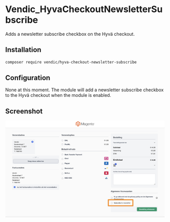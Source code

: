 # Vendic_HyvaCheckoutNewsletterSubscribe
Adds a newsletter subscribe checkbox on the Hyvä checkout.

## Installation
```bash
composer require vendic/hyva-checkout-newsletter-subscribe
```

## Configuration
None at this moment. The module will add a newsletter subscribe checkbox to the Hyvä checkout when the module is enabled.

## Screenshot
![Screenshot](./media/screenshot.png)

